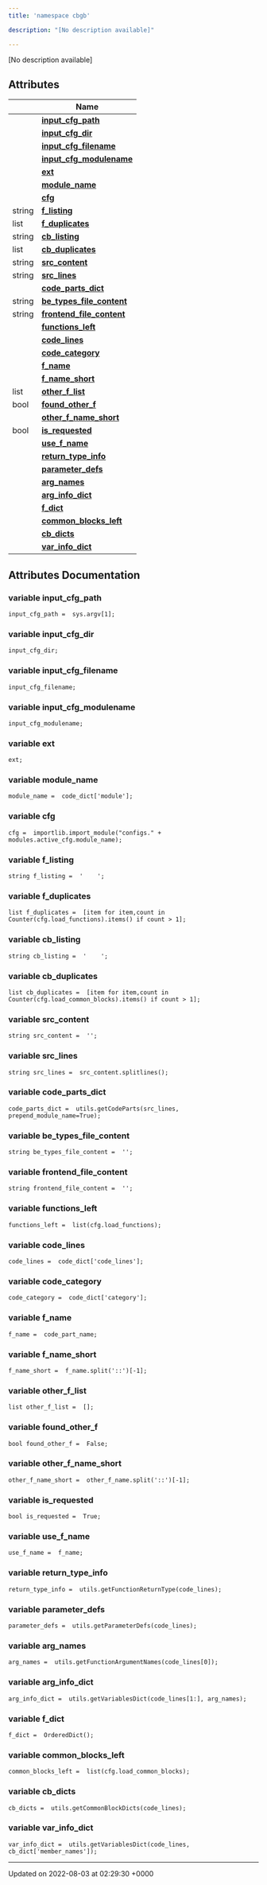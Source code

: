 ```yaml
---
title: 'namespace cbgb'

description: "[No description available]"

---
```







[No description available]

## Attributes

|                | Name           |
| -------------- | -------------- |
| | **[input_cfg_path](/documentation/code/gambit_sphinx/namespaces/namespacecbgb/#variable-input-cfg-path)**  |
| | **[input_cfg_dir](/documentation/code/gambit_sphinx/namespaces/namespacecbgb/#variable-input-cfg-dir)**  |
| | **[input_cfg_filename](/documentation/code/gambit_sphinx/namespaces/namespacecbgb/#variable-input-cfg-filename)**  |
| | **[input_cfg_modulename](/documentation/code/gambit_sphinx/namespaces/namespacecbgb/#variable-input-cfg-modulename)**  |
| | **[ext](/documentation/code/gambit_sphinx/namespaces/namespacecbgb/#variable-ext)**  |
| | **[module_name](/documentation/code/gambit_sphinx/namespaces/namespacecbgb/#variable-module-name)**  |
| | **[cfg](/documentation/code/gambit_sphinx/namespaces/namespacecbgb/#variable-cfg)**  |
| string | **[f_listing](/documentation/code/gambit_sphinx/namespaces/namespacecbgb/#variable-f-listing)**  |
| list | **[f_duplicates](/documentation/code/gambit_sphinx/namespaces/namespacecbgb/#variable-f-duplicates)**  |
| string | **[cb_listing](/documentation/code/gambit_sphinx/namespaces/namespacecbgb/#variable-cb-listing)**  |
| list | **[cb_duplicates](/documentation/code/gambit_sphinx/namespaces/namespacecbgb/#variable-cb-duplicates)**  |
| string | **[src_content](/documentation/code/gambit_sphinx/namespaces/namespacecbgb/#variable-src-content)**  |
| string | **[src_lines](/documentation/code/gambit_sphinx/namespaces/namespacecbgb/#variable-src-lines)**  |
| | **[code_parts_dict](/documentation/code/gambit_sphinx/namespaces/namespacecbgb/#variable-code-parts-dict)**  |
| string | **[be_types_file_content](/documentation/code/gambit_sphinx/namespaces/namespacecbgb/#variable-be-types-file-content)**  |
| string | **[frontend_file_content](/documentation/code/gambit_sphinx/namespaces/namespacecbgb/#variable-frontend-file-content)**  |
| | **[functions_left](/documentation/code/gambit_sphinx/namespaces/namespacecbgb/#variable-functions-left)**  |
| | **[code_lines](/documentation/code/gambit_sphinx/namespaces/namespacecbgb/#variable-code-lines)**  |
| | **[code_category](/documentation/code/gambit_sphinx/namespaces/namespacecbgb/#variable-code-category)**  |
| | **[f_name](/documentation/code/gambit_sphinx/namespaces/namespacecbgb/#variable-f-name)**  |
| | **[f_name_short](/documentation/code/gambit_sphinx/namespaces/namespacecbgb/#variable-f-name-short)**  |
| list | **[other_f_list](/documentation/code/gambit_sphinx/namespaces/namespacecbgb/#variable-other-f-list)**  |
| bool | **[found_other_f](/documentation/code/gambit_sphinx/namespaces/namespacecbgb/#variable-found-other-f)**  |
| | **[other_f_name_short](/documentation/code/gambit_sphinx/namespaces/namespacecbgb/#variable-other-f-name-short)**  |
| bool | **[is_requested](/documentation/code/gambit_sphinx/namespaces/namespacecbgb/#variable-is-requested)**  |
| | **[use_f_name](/documentation/code/gambit_sphinx/namespaces/namespacecbgb/#variable-use-f-name)**  |
| | **[return_type_info](/documentation/code/gambit_sphinx/namespaces/namespacecbgb/#variable-return-type-info)**  |
| | **[parameter_defs](/documentation/code/gambit_sphinx/namespaces/namespacecbgb/#variable-parameter-defs)**  |
| | **[arg_names](/documentation/code/gambit_sphinx/namespaces/namespacecbgb/#variable-arg-names)**  |
| | **[arg_info_dict](/documentation/code/gambit_sphinx/namespaces/namespacecbgb/#variable-arg-info-dict)**  |
| | **[f_dict](/documentation/code/gambit_sphinx/namespaces/namespacecbgb/#variable-f-dict)**  |
| | **[common_blocks_left](/documentation/code/gambit_sphinx/namespaces/namespacecbgb/#variable-common-blocks-left)**  |
| | **[cb_dicts](/documentation/code/gambit_sphinx/namespaces/namespacecbgb/#variable-cb-dicts)**  |
| | **[var_info_dict](/documentation/code/gambit_sphinx/namespaces/namespacecbgb/#variable-var-info-dict)**  |



## Attributes Documentation

### variable input_cfg_path

```
input_cfg_path =  sys.argv[1];
```


### variable input_cfg_dir

```
input_cfg_dir;
```


### variable input_cfg_filename

```
input_cfg_filename;
```


### variable input_cfg_modulename

```
input_cfg_modulename;
```


### variable ext

```
ext;
```


### variable module_name

```
module_name =  code_dict['module'];
```


### variable cfg

```
cfg =  importlib.import_module("configs." + modules.active_cfg.module_name);
```


### variable f_listing

```
string f_listing =  '    ';
```


### variable f_duplicates

```
list f_duplicates =  [item for item,count in Counter(cfg.load_functions).items() if count > 1];
```


### variable cb_listing

```
string cb_listing =  '    ';
```


### variable cb_duplicates

```
list cb_duplicates =  [item for item,count in Counter(cfg.load_common_blocks).items() if count > 1];
```


### variable src_content

```
string src_content =  '';
```


### variable src_lines

```
string src_lines =  src_content.splitlines();
```


### variable code_parts_dict

```
code_parts_dict =  utils.getCodeParts(src_lines, prepend_module_name=True);
```


### variable be_types_file_content

```
string be_types_file_content =  '';
```


### variable frontend_file_content

```
string frontend_file_content =  '';
```


### variable functions_left

```
functions_left =  list(cfg.load_functions);
```


### variable code_lines

```
code_lines =  code_dict['code_lines'];
```


### variable code_category

```
code_category =  code_dict['category'];
```


### variable f_name

```
f_name =  code_part_name;
```


### variable f_name_short

```
f_name_short =  f_name.split('::')[-1];
```


### variable other_f_list

```
list other_f_list =  [];
```


### variable found_other_f

```
bool found_other_f =  False;
```


### variable other_f_name_short

```
other_f_name_short =  other_f_name.split('::')[-1];
```


### variable is_requested

```
bool is_requested =  True;
```


### variable use_f_name

```
use_f_name =  f_name;
```


### variable return_type_info

```
return_type_info =  utils.getFunctionReturnType(code_lines);
```


### variable parameter_defs

```
parameter_defs =  utils.getParameterDefs(code_lines);
```


### variable arg_names

```
arg_names =  utils.getFunctionArgumentNames(code_lines[0]);
```


### variable arg_info_dict

```
arg_info_dict =  utils.getVariablesDict(code_lines[1:], arg_names);
```


### variable f_dict

```
f_dict =  OrderedDict();
```


### variable common_blocks_left

```
common_blocks_left =  list(cfg.load_common_blocks);
```


### variable cb_dicts

```
cb_dicts =  utils.getCommonBlockDicts(code_lines);
```


### variable var_info_dict

```
var_info_dict =  utils.getVariablesDict(code_lines, cb_dict['member_names']);
```





-------------------------------

Updated on 2022-08-03 at 02:29:30 +0000